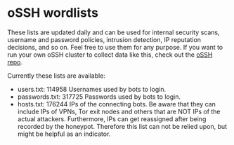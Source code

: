 # oSSH wordlists
These lists are updated daily and can be used for internal security scans, username and password policies, intrusion detection, IP reputation decisions, and so on. Feel free to use them for any purpose. If you want to run your own oSSH cluster to collect data like this, check out the [oSSH repo](https://github.com/toxyl/ossh).  

Currently these lists are available:  
- users.txt: 114958                                                                                                                                                                                                                                                                                                                                                                                                                                                                                                                                                                                     Usernames used by bots to login. 
- passwords.txt: 317725                                                                                                                                                                                                                                                                                                                                                                                                                                                                                                                                                                                     Passwords used by bots to login. 
- hosts.txt: 176244                                                                                                                                                                                                                                                                                                                                                                                                                                                                                                                                                                                     IPs of the connecting bots. Be aware that they can include IPs of VPNs, Tor exit nodes and others that are NOT IPs of the actual attackers. Furthermore, IPs can get reassigned after being recorded by the honeypot. Therefore this list can not be relied upon, but might be helpful as an indicator.
